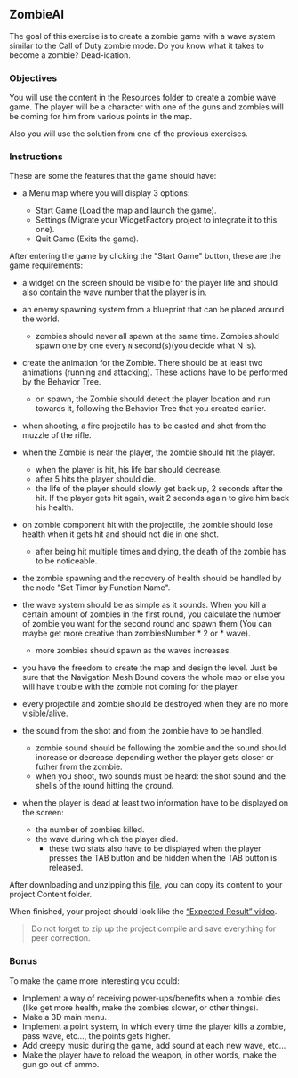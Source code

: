 ## ZombieAI

The goal of this exercise is to create a zombie game with a wave system similar to the Call of Duty zombie mode. Do you know what it takes to become a zombie? Dead-ication.

### Objectives

You will use the content in the Resources folder to create a zombie wave game. The player will be a character with one of the guns and zombies will be coming for him from various points in the map.

Also you will use the solution from one of the previous exercises.

### Instructions

These are some the features that the game should have:

- a Menu map where you will display 3 options:

  - Start Game (Load the map and launch the game).
  - Settings (Migrate your WidgetFactory project to integrate it to this one).
  - Quit Game (Exits the game).

After entering the game by clicking the "Start Game" button, these are the game requirements:

- a widget on the screen should be visible for the player life and should also contain the wave number that the player is in.

- an enemy spawning system from a blueprint that can be placed around the world.

  - zombies should never all spawn at the same time. Zombies should spawn one by one every `N` second(s)(you decide what N is).

- create the animation for the Zombie. There should be at least two animations (running and attacking). These actions have to be performed by the Behavior Tree.

  - on spawn, the Zombie should detect the player location and run towards it, following the Behavior Tree that you created earlier.

- when shooting, a fire projectile has to be casted and shot from the muzzle of the rifle.

- when the Zombie is near the player, the zombie should hit the player.
  - when the player is hit, his life bar should decrease.
  - after 5 hits the player should die.
  - the life of the player should slowly get back up, 2 seconds after the hit. If the player gets hit again, wait 2 seconds again to give him back his health.
- on zombie component hit with the projectile, the zombie should lose health when it gets hit and should not die in one shot.

  - after being hit multiple times and dying, the death of the zombie has to be noticeable.

- the zombie spawning and the recovery of health should be handled by the node "Set Timer by Function Name".

- the wave system should be as simple as it sounds. When you kill a certain amount of zombies in the first round, you calculate the number of zombie you want for the second round and spawn them (You can maybe get more creative than zombiesNumber \* 2 or \* wave).

  - more zombies should spawn as the waves increases.

- you have the freedom to create the map and design the level. Just be sure that the Navigation Mesh Bound covers the whole map or else you will have trouble with the zombie not coming for the player.

- every projectile and zombie should be destroyed when they are no more visible/alive.

- the sound from the shot and from the zombie have to be handled.

  - zombie sound should be following the zombie and the sound should increase or decrease depending wether the player gets closer or futher from the zombie.
  - when you shoot, two sounds must be heard: the shot sound and the shells of the round hitting the ground.

- when the player is dead at least two information have to be displayed on the screen:
  - the number of zombies killed.
  - the wave during which the player died.
    - these two stats also have to be displayed when the player presses the TAB button and be hidden when the TAB button is released.

After downloading and unzipping this [file](https://assets.01-edu.org/Unreal-Engine-Piscine/ZombieAI.zip), you can copy its content to your project Content folder.

When finished, your project should look like the [“Expected Result” video](https://youtu.be/d8MqIVuC88k).

> Do not forget to zip up the project compile and save everything for peer correction.

### Bonus

To make the game more interesting you could:

- Implement a way of receiving power-ups/benefits when a zombie dies (like get more health, make the zombies slower, or other things).
- Make a 3D main menu.
- Implement a point system, in which every time the player kills a zombie, pass wave, etc…, the points gets higher.
- Add creepy music during the game, add sound at each new wave, etc…
- Make the player have to reload the weapon, in other words, make the gun go out of ammo.
